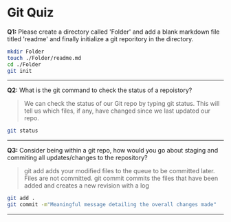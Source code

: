 # Git Quiz

**Q1:** Please create a directory called 'Folder' and add a blank markdown file titled 'readme' and finally initialize a git reporitory in the directory.

```zsh
mkdir Folder
touch ./Folder/readme.md
cd ./Folder
git init
```

---

**Q2:** What is the git command to check the status of a repoistory?

> We can check the status of our Git repo by typing git status. This will tell us which files, if any, have changed since we last updated our repo.
```zsh
git status
```

---

**Q3:** Consider being within a git repo, how would you go about staging and commiting all updates/changes to the repository?
 
 > git add adds your modified files to the queue to be committed later. Files are not committed. git commit commits the files that have been added and creates a new revision with a log

 ```zsh
 git add .
 git commit -m"Meaningful message detailing the overall changes made"
 ```

---